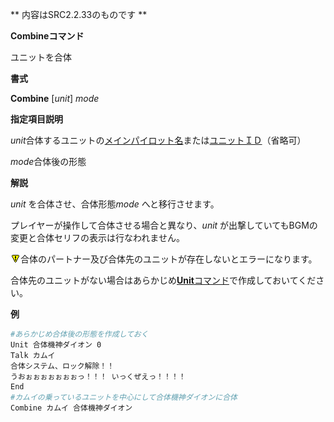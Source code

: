 ** 内容はSRC2.2.33のものです **

**Combineコマンド**

ユニットを合体

**書式**

**Combine** [*unit*] *mode*

**指定項目説明**

*unit*合体するユニットの[メインパイロット名](メインパイロット名.md)または[ユニットＩＤ](ユニットＩＤ.md)（省略可）

*mode*合体後の形態

**解説**

*unit* を合体させ、合体形態*mode* へと移行させます。

プレイヤーが操作して合体させる場合と異なり、*unit* が出撃していてもBGMの変更と合体セリフの表示は行なわれません。

![](./images/bm0.gif)合体のパートナー及び合体先のユニットが存在しないとエラーになります。

合体先のユニットがない場合はあらかじめ[**Unit**コマンド](Unitコマンド.md)で作成しておいてください。

**例**
```sh
#あらかじめ合体後の形態を作成しておく
Unit 合体機神ダイオン 0
Talk カムイ
合体システム、ロック解除！！
うおぉぉぉぉぉぉぉっ！！！ いっくぜえっ！！！！
End
#カムイの乗っているユニットを中心にして合体機神ダイオンに合体
Combine カムイ 合体機神ダイオン
```

